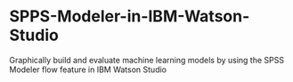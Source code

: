 # SPPS-Modeler-in-IBM-Watson-Studio
Graphically build and evaluate machine learning models by using the SPSS Modeler flow feature in IBM Watson Studio
